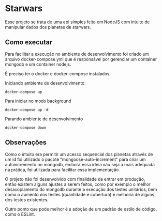 # Starwars

Esse projeto se trata de uma api simples feita em NodeJS com intuito de manipular dados dos planetas de starwars.

## Como executar

Para facilitar a execução no ambiente de desenvolvimento foi criado um arquivo docker-compose.yml que é responsável por gerenciar um container mongodb e um container nodejs.

É preciso ter o docker e docker-compose instalados.

Iniciando ambiente de desenvolvimento:
```
docker-compose up
```
Para iniciar no modo background
```
docker-compose up -d
```
Parando ambiente de desenvolvimento
```
docker-compose down
```

## Observações
Como o intuito era permitir um acesso sequencial dos planetas através de um id foi utilizado o pacote "mongoose-auto-increment" para criar um autoincremento no mongodb, embora essa ideia não seja a mais adequada na prática, foi utilizada para facilitar essa implementação.

O projeto não foi desenvolvido com finalidade de entrar em produção, então existem alguns ajustes a serem feitos, como por exemplo o melhor desacoplamento do mongodb durante a execução dos testes unitários, bem como o aumento dos testes (quantidade e cobertura) e melhoria de alguns dos  testes existentes.

Outro ponto que pode melhor é a adoção de um padrão de estilo de código, como o ESLint.

